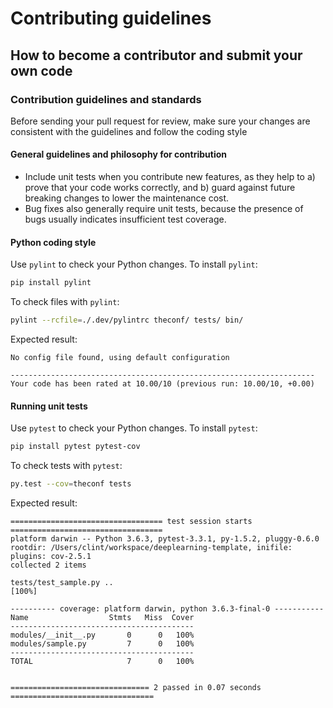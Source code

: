 # Contributing guidelines

## How to become a contributor and submit your own code

### Contribution guidelines and standards

Before sending your pull request for review, make sure your changes are consistent with the guidelines and follow the coding style

#### General guidelines and philosophy for contribution

* Include unit tests when you contribute new features, as they help to a) prove that your code works correctly, and b) guard against future breaking changes to lower the maintenance cost.
* Bug fixes also generally require unit tests, because the presence of bugs usually indicates insufficient test coverage.


#### Python coding style
Use `pylint` to check your Python changes. To install `pylint`:

```bash
pip install pylint
```

To check files with `pylint`:

```bash
pylint --rcfile=./.dev/pylintrc theconf/ tests/ bin/
```

Expected result:
```
No config file found, using default configuration

--------------------------------------------------------------------
Your code has been rated at 10.00/10 (previous run: 10.00/10, +0.00)
```

#### Running unit tests
Use `pytest` to check your Python changes. To install `pytest`:

```bash
pip install pytest pytest-cov
```

To check tests with `pytest`: 

```bash
py.test --cov=theconf tests
```
Expected result:

```
================================== test session starts ==================================
platform darwin -- Python 3.6.3, pytest-3.3.1, py-1.5.2, pluggy-0.6.0
rootdir: /Users/clint/workspace/deeplearning-template, inifile:
plugins: cov-2.5.1
collected 2 items

tests/test_sample.py ..                                                           [100%]

---------- coverage: platform darwin, python 3.6.3-final-0 -----------
Name                  Stmts   Miss  Cover
-----------------------------------------
modules/__init__.py       0      0   100%
modules/sample.py         7      0   100%
-----------------------------------------
TOTAL                     7      0   100%


=============================== 2 passed in 0.07 seconds ================================
```
